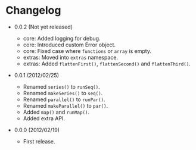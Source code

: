 # Changelog

- 0.0.2 (Not yet released)
  - core: Added logging for debug.
  - core: Introduced custom Error object.
  - core: Fixed case where `functions` or `array` is empty.
  - extras: Moved into `extras` namespace.
  - extras: Added `flattenFirst()`, `flattenSecond()` and `flattenThird()`.

- 0.0.1 (2012/02/25)
  - Renamed `series()` to `runSeq()`.
  - Renamed `makeSeries()` to `seq()`.
  - Renamed `parallel()` to `runPar()`.
  - Renamed `makeParallel()` to `par()`.
  - Added `map()` and `runMap()`.
  - Added extra API.

- 0.0.0 (2012/02/19)
  - First release.
